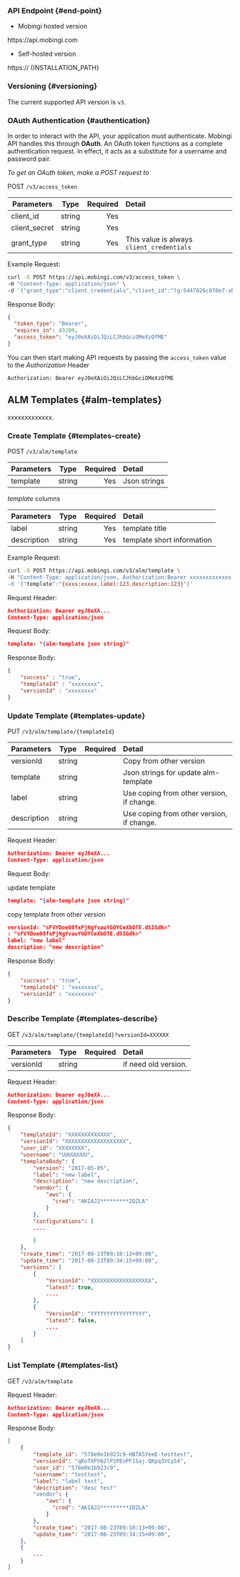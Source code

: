 ### API Endpoint {#end-point}

- Mobingi hosted version

<div class="callout callout-info">
  <p>https://api.mobingi.com</p>
</div>

- Self-hosted version

<div class="callout callout-info">
  <p>https:// {INSTALLATION_PATH}</p>
</div>

### Versioning {#versioning}

The current supported API version is `v3`.

### OAuth Authentication {#authentication}

In order to interact with the API, your application must authenticate. Mobingi API handles this through __OAuth__. An OAuth token functions as a complete authentication request. In effect, it acts as a substitute for a username and password pair.

_To get an OAuth token, make a POST request to_

<div class="callout callout-info">
POST <code>/v3/access_token</code>
</div>


| Parameters    | Type          | Required  | Detail       |
| ------------- |:-------------:| ---------:| :------------|
| client_id       | string        | Yes       |             |
| client_secret       | string        | Yes       |              |
| grant_type       | string        | Yes       | This value is always `client_credentials`             |


Example Request:

```bash
curl -X POST https://api.mobingi.com/v3/access_token \
-H "Content-Type: application/json" \
-d '{"grant_type":"client_credentials","client_id":"lg-5447826c870e7-xBV0OSJEN-tm","client_secret":"sFVYDoe08fxPjNgYvauYGOYCeXbOTE","grant_type":"client_credentials"}'
```

Response Body:

```json
{
  "token_type": "Bearer",
  "expires_in": 43200,
  "access_token": "eyJ0eXAiOiJQiLCJhbGciOMeXzQfME"
}
```
You can then start making API requests by passing the `access_token` value to the _Authorization_ Header

```
Authorization: Bearer eyJ0eXAiOiJQiLCJhbGciOMeXzQfME
```


## ALM Templates {#alm-templates}

xxxxxxxxxxxxx.

### Create Template {#templates-create}

<div class="callout callout-info">
POST <code>/v3/alm/template</code>
</div>


| Parameters    | Type          | Required  | Detail       |
| ------------- |:-------------:| ---------:| :------------|
| template       | string        | Yes       | Json strings            |

_template_ columns

| Parameters    | Type          | Required  | Detail       |
| ------------- |:-------------:| ---------:| :------------|
| label       | string        | Yes       | template title            |
| description       | string        | Yes       | template short information            |


Example Request:

```bash
curl -X POST https://api.mobingi.com/v3/alm/template \
-H "Content-Type: application/json, Authorization:Bearer xxxxxxxxxxxxx \
-d '{"template":"{xxxx:xxxxx,label:123,description:123}"}'

```
Request Header:

```json
Authorization: Bearer eyJ0eXA...
Content-Type: application/json
```
Request Body:

```json
template: "{alm-template json string}"
```

Response Body:

```json
{
    "success" : "true",
    "templateId" : "xxxxxxxx",
    "versionId" : "xxxxxxxx"
}
```

### Update Template {#templates-update}

<div class="callout callout-info">
PUT <code>/v3/alm/template/{templateId}</code>
</div>


| Parameters    | Type          | Required  | Detail       |
| ------------- |:-------------:| ---------:| :------------|
| versionId       | string        |        | Copy from other version            |
| template       | string        |        | Json strings for update alm-template           |
| label       | string        |        | Use coping from other version, if change.            |
| description       | string        |        | Use coping from other version, if change.            |


Request Header:

```json
Authorization: Bearer eyJ0eXA...
Content-Type: application/json
```
Request Body:

update template
```json
template: "{alm-template json string}"
```

copy template from other version
```json
versionId: "sFVYDoe08fxPjNgYvauYGOYCeXbOTE.dSIGdk="
: "sFVYDoe08fxPjNgYvauYGOYCeXbOTE.dSIGdk="
label: "new label"
description: "new description"
```


Response Body:

```json
{
    "success" : "true",
    "templateId" : "xxxxxxxx",
    "versionId" : "xxxxxxxx"
}
```

### Describe Template {#templates-describe}

<div class="callout callout-info">
GET <code>/v3/alm/template/{templateId}?versionId=XXXXXX</code>
</div>


| Parameters    | Type          | Required  | Detail       |
| ------------- |:-------------:| ---------:| :------------|
| versionId       | string        |        | if need old version.            |



Request Header:

```json
Authorization: Bearer eyJ0eXA...
Content-Type: application/json
```


Response Body:

```json
{
    "templateId": "XXXXXXXXXXXXX",
    "versionId": "XXXXXXXXXXXXXXXXXXX",
    "user_id": "XXXXXXXX",
    "username": "UUUUUUUU",    
    "templateBody": {
        "version": "2017-05-05",
        "label": "new label",
        "description": "new description",
        "vendor": {
            "aws": {
              "cred": "AKIAJ2*********2DZLA"
            }            
        },
        "configurations": [
        ....

        ]
    },
    "create_time": "2017-08-23T09:10:13+09:00",
    "update_time": "2017-08-23T09:34:15+09:00",
    "versions": [
        {
            "VersionId": "XXXXXXXXXXXXXXXXXXX",
            "latest": true,
            ....
        },
        {
            "VersionId": "YYYYYYYYYYYYYYYYY",
            "latest": false,
            ....            
        }
    ]
}
```


### List Template {#templates-list}

<div class="callout callout-info">
GET <code>/v3/alm/template</code>
</div>



Request Header:

```json
Authorization: Bearer eyJ0eXA...
Content-Type: application/json
```


Response Body:

```json
[
    {
        "template_id": "578e0e1b923c9-HBTA5YeeE-testtest",
        "versionId": "qKoTXPV62lP2PEoPF15aj.QKpq3VCyS4",
        "user_id": "578e0e1b923c9",
        "username": "testtest",
        "label": "label test",
        "description": "desc test"
        "vendor": {
            "aws": {
              "cred": "AKIAJ2*********2DZLA"
            }            
        },
        "create_time": "2017-08-23T09:10:13+09:00",
        "update_time": "2017-08-23T09:34:15+09:00",
    },
    {
        ...
    }
]

```
